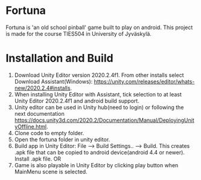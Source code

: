 # Fortuna
Fortuna is 'an old school pinball' game built to play on android. This project is made for the course TIES504 in University of Jyväskylä.

# Installation and Build
1. Download Unity Editor version 2020.2.4f1. From other installs select Download Assistant(Windows): https://unity.com/releases/editor/whats-new/2020.2.4#installs.
2. When installing Unity Editor with Assistant, tick selection to at least Unity Editor 2020.2.4f1 and android build support.
3. Unity editor can be used in Unity hub(need to login) or following the next documentation https://docs.unity3d.com/2020.2/Documentation/Manual/DeployingUnityOffline.html.
4. Clone code to empty folder.
5. Open the fortuna folder in unity editor.
6. Build app in Unity Editor: File --> Build Settings.. --> Build. This creates .apk file that can be copied to android device(android 4.4 or newer). Install .apk file. OR
7. Game is also playable in Unity Editor by clicking play button when MainMenu scene is selected.
